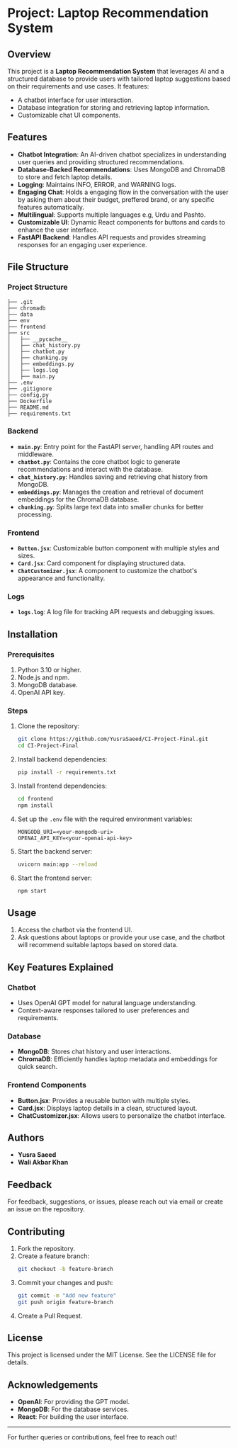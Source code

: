 # Project: Laptop Recommendation System

## Overview
This project is a **Laptop Recommendation System** that leverages AI and a structured database to provide users with tailored laptop suggestions based on their requirements and use cases. It features:

- A chatbot interface for user interaction.
- Database integration for storing and retrieving laptop information.
- Customizable chat UI components.

## Features
- **Chatbot Integration**: An AI-driven chatbot specializes in understanding user queries and providing structured recommendations.
- **Database-Backed Recommendations**: Uses MongoDB and ChromaDB to store and fetch laptop details.
- **Logging**: Maintains INFO, ERROR, and WARNING logs.
- **Engaging Chat**: Holds a engaging flow in the conversation with the user by asking them about their budget, preffered brand, or any specific features automatically.
- **Multilingual**: Supports multiple languages e.g, Urdu and Pashto.
- **Customizable UI**: Dynamic React components for buttons and cards to enhance the user interface.
- **FastAPI Backend**: Handles API requests and provides streaming responses for an engaging user experience.

## File Structure

### Project Structure
```
├── .git
├── chromadb
├── data
├── env
├── frontend
├── src
│   ├── __pycache__
│   ├── chat_history.py
│   ├── chatbot.py
│   ├── chunking.py
│   ├── embeddings.py
│   ├── logs.log
│   ├── main.py
├── .env
├── .gitignore
├── config.py
├── Dockerfile
├── README.md
├── requirements.txt
```

### Backend
- **`main.py`**: Entry point for the FastAPI server, handling API routes and middleware.
- **`chatbot.py`**: Contains the core chatbot logic to generate recommendations and interact with the database.
- **`chat_history.py`**: Handles saving and retrieving chat history from MongoDB.
- **`embeddings.py`**: Manages the creation and retrieval of document embeddings for the ChromaDB database.
- **`chunking.py`**: Splits large text data into smaller chunks for better processing.

### Frontend
- **`Button.jsx`**: Customizable button component with multiple styles and sizes.
- **`Card.jsx`**: Card component for displaying structured data.
- **`ChatCustomizer.jsx`**: A component to customize the chatbot's appearance and functionality.

### Logs
- **`logs.log`**: A log file for tracking API requests and debugging issues.

## Installation

### Prerequisites
1. Python 3.10 or higher.
2. Node.js and npm.
3. MongoDB database.
4. OpenAI API key.

### Steps
1. Clone the repository:
   ```bash
   git clone https://github.com/YusraSaeed/CI-Project-Final.git
   cd CI-Project-Final
   ```

2. Install backend dependencies:
   ```bash
   pip install -r requirements.txt
   ```

3. Install frontend dependencies:
   ```bash
   cd frontend
   npm install
   ```

4. Set up the `.env` file with the required environment variables:
   ```plaintext
   MONGODB_URI=<your-mongodb-uri>
   OPENAI_API_KEY=<your-openai-api-key>
   ```

5. Start the backend server:
   ```bash
   uvicorn main:app --reload
   ```

6. Start the frontend server:
   ```bash
   npm start
   ```

## Usage

1. Access the chatbot via the frontend UI.
2. Ask questions about laptops or provide your use case, and the chatbot will recommend suitable laptops based on stored data.

## Key Features Explained

### Chatbot
- Uses OpenAI GPT model for natural language understanding.
- Context-aware responses tailored to user preferences and requirements.

### Database
- **MongoDB**: Stores chat history and user interactions.
- **ChromaDB**: Efficiently handles laptop metadata and embeddings for quick search.

### Frontend Components
- **Button.jsx**: Provides a reusable button with multiple styles.
- **Card.jsx**: Displays laptop details in a clean, structured layout.
- **ChatCustomizer.jsx**: Allows users to personalize the chatbot interface.

## Authors
- **Yusra Saeed**
- **Wali Akbar Khan**

## Feedback
For feedback, suggestions, or issues, please reach out via email or create an issue on the repository.

## Contributing
1. Fork the repository.
2. Create a feature branch:
   ```bash
   git checkout -b feature-branch
   ```
3. Commit your changes and push:
   ```bash
   git commit -m "Add new feature"
   git push origin feature-branch
   ```
4. Create a Pull Request.

## License
This project is licensed under the MIT License. See the LICENSE file for details.

## Acknowledgements
- **OpenAI**: For providing the GPT model.
- **MongoDB**: For the database services.
- **React**: For building the user interface.

---

For further queries or contributions, feel free to reach out!
